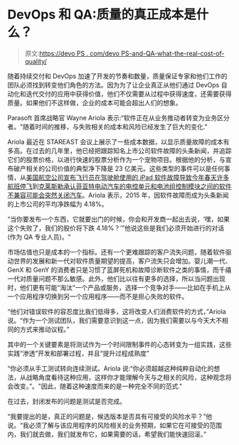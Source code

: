 # DevOps 和 QA:质量的真正成本是什么？

> 原文:[https://devo PS . com/devo PS-and-QA-what-the-real-cost-of-quality/](https://devops.com/devops-and-qa-whats-the-real-cost-of-quality/)

随着持续交付和 DevOps 加速了开发的节奏和数量，质量保证专家和他们工作的团队必须找到转变他们角色的方法。因为为了让企业真正从他们通过 DevOps 自动化和迭代交付的应用中获得价值，他们不仅需要从过程中获得速度，还需要获得质量。如果他们不这样做，企业的成本可能会超出人们的想象。

Parasoft 首席战略官 Wayne Ariola 表示:“软件正在从业务推动者转变为业务区分者。"随着时间的推移，与失败相关的成本和风险已经发生了巨大的变化."

Ariola 最近在 STAREAST 会议上展示了一些成本数据，以显示质量故障的成本有多高。在过去的几年里，他已经把跟踪知名上市公司软件故障的头条新闻，并追踪它们的股票价格，以进行快速的股票分析作为一个宠物项目。根据他的分析，与宣布破产相关的公司价值的典型净下降是 23 亿美元。这些类型的事件可以是任何事情，从[美国航空公司宣布飞行员在驾驶舱使用的 iPad 软件故障导致今年春天许多航班停飞](https://www.theguardian.com/technology/2015/apr/29/apple-ipad-fail-grounds-few-dozen-american-airline-flights)到[克莱斯勒承认菲亚特电动汽车的电控单元和电池组控制模块之间的软件不兼容可能会突然关闭汽车](http://www.carcomplaints.com/news/2015/chrysler-recalls-fiat-500e-cars-shut-down.shtml)。Ariola 表示，2015 年，因软件故障而成为头条新闻的上市公司的平均净跌幅为 4.18%。

“当你要发布一个东西，它就要出门的时候，你会和开发商一起出去说，‘嘿，如果这个失败了，我们的股价将下跌 4.18%？’”他说这些是我们必须开始进行的对话(作为 QA 专业人员)。"

市场估值也只是成本的一个指标。还有一个更难跟踪的客户流失问题，随着软件驱动世界的发展和新一代对软件质量期望的提高，客户流失只会增加。婴儿潮一代、GenX 和 GenY 的消费者只是习惯了蓝屏死机和故障诊断软件之类的事情，而千禧一代对质量问题不那么敏感。此外，他们比以往有更多的选择，所以当问题出现时，他们更有可能“淘汰”一个产品或服务，选择一个竞争对手——比如在手机上从一个应用程序切换到另一个应用程序——而不是担心失败的软件。

“他们对错误软件的容忍度比我们低得多，这将改变人们消费软件的方式，”Ariola 说。“作为一个测试团队，我们需要意识到这一点，因为我们需要以与今天大不相同的方式来推动议程。”

其中的一个关键要素是将测试作为一个时间限制事件的心态转变为一组实践，这些实践“渗透”开发和部署过程，并且“提升过程成熟度”

“你必须从手工测试转向连续测试。Ariola 说:“你必须超越这种纯粹自动化的想法，从战略角度看待这种应用，这样你才能理解今天与之相关的风险，这种观念将会改变。”。"因此，随着这种速度而来的是一种完全不同的范式."

在过去，封闭发布的问题是测试是否完成。

“我要提出的是，真正的问题是，候选版本是否具有可接受的风险水平？”他说。“我必须了解与该应用程序的风险相关的业务预期，如果它在可接受的范围内，我们就去做，我们就发布它，如果需要的话，希望我们能快速回滚。”